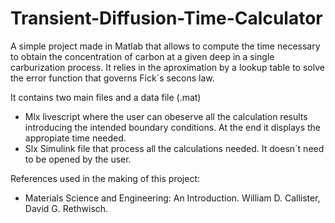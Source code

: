 # Transient-Diffusion-Time-Calculator
A simple project made in Matlab that allows to compute the time necessary to obtain the concentration of carbon at a given deep in a single carburization process. It relies in the aproximation by a lookup table to solve the error function that governs Fick´s secons law. 

It contains two main files and a data file (.mat)

- Mlx livescript where the user can obeserve all the calculation results introducing the intended boundary conditions. At the end it displays the appropiate time needed.
- Slx Simulink file that process all the calculations needed. It doesn´t need to be opened by the user.

References used in the making of this project:

- Materials Science and Engineering: An Introduction. William D. Callister, David G. Rethwisch.
